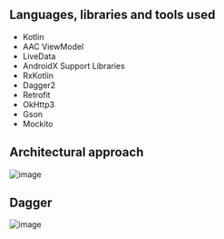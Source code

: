Languages, libraries and tools used
----------------- 

* Kotlin
* AAC ViewModel
* LiveData
* AndroidX Support Libraries
* RxKotlin
* Dagger2
* Retrofit
* OkHttp3
* Gson
* Mockito

Architectural approach
-----------------
![image](https://github.com/mkw8263/AndroidCleanArchitectureDemo/blob/master/architecture.png)


Dagger
-----------------
![image](https://github.com/mkw8263/AndroidCleanArchitectureDemo/blob/master/dagger.png)
